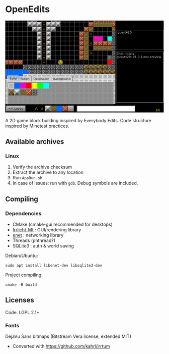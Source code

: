 # OpenEdits

![preview image v1.0.1-dev](screenshot.jpeg)

A 2D game block building inspired by Everybody Edits.
Code structure inspired by Minetest practices.

## Available archives

### Linux

1. Verify the archive checksum
2. Extract the archive to any location
3. Run `AppRun.sh`
4. In case of issues: run with `gdb`. Debug symbols are included.


## Compiling

### Dependencies

 * CMake (cmake-gui recommended for desktops)
 * [Irrlicht-Mt](https://github.com/minetest/irrlicht) : GUI/rendering library
 * [enet](http://enet.bespin.org/) : networking library
 * Threads (phthread?)
 * SQLite3 : auth & world saving

Debian/Ubuntu:

	sudo apt install libenet-dev libsqlite3-dev

Project compiling:

	cmake -B build


## Licenses

Code: LGPL 2.1+

### Fonts

DejaVu Sans bitmaps (Bitstream Vera license, extended MIT)

 * Converted with https://github.com/kahrl/irrtum
